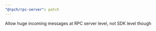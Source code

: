 ```yaml
---
"@rpch/rpc-server": patch
---
```


Allow huge incoming messages at RPC server level, not SDK level though
